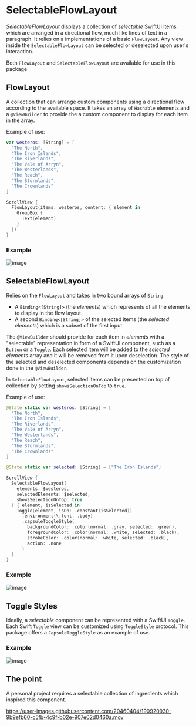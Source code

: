 # SelectableFlowLayout

*SelectableFlowLayout* displays a collection of _selectable_ SwiftUI items which are arranged in a directional flow, much like lines of text in a paragraph. It relies on a implementations of a basic `FlowLayout`. Any view inside the `SelectableFlowLayout` can be selected or deselected upon user's interaction.

 Both `FlowLayout` and `SelectableFlowLayout` are available for use in this package

## FlowLayout
 
A collection that can arrange custom components using a directional flow according to the available space. It takes an array of `Hashable` elements and a `@ViewBuilder` to provide the a custom component to display for each item in the array.

Example of use:

```swift
var westeros: [String] = [
  "The North",
  "The Iron Islands",
  "The Riverlands",
  "The Vale of Arryn",
  "The Westerlands",
  "The Reach",
  "The Stormlands",
  "The Crownlands"
]

ScrollView {
  FlowLayout(items: westeros, content: { element in
    GroupBox {
      Text(element)
    }
  })
}
```

### Example

![image](https://user-images.githubusercontent.com/20460404/187035204-80ff6150-9643-4a79-a11e-e2139589ebfc.png)

## SelectableFlowLayout

Relies on the `FlowLayout` and takes in two bound arrays of `String`:
- A `Binding<[String]>` (the *elements*) which represents of all the elements to display in the flow layout.
- A second `Binding<[String]>` of the selected items (the *selected elements*) which is a subset of the first input.

The `@ViewBuilder` should provide for each item in *elements* with a "selectable" representation in form of a SwiftUI component, such as a `Button` or a `Toggle`. Each selected item will be added to the *selected elements* array and it will be removed from it upon deselection. The style of the selected and deselected components depends on the customization done in the `@ViewBuilder`.

In `SelectableFlowLayout`, selected items can be presented on top of collection by setting `showsSelectionOnTop` to `true`. 

Example of use: 
```swift
@State static var westeros: [String] = [
  "The North",
  "The Iron Islands",
  "The Riverlands",
  "The Vale of Arryn",
  "The Westerlands",
  "The Reach",
  "The Stormlands",
  "The Crownlands"
]

@State static var selected: [String] = ["The Iron Islands"]

ScrollView {
  SelectableFlowLayout(
    elements: $westeros, 
    selectedElements: $selected, 
    showsSelectionOnTop: true
  ) { element, isSelected in
    Toggle(element, isOn: .constant(isSelected))
      .environment(\.font, .body)
      .capsuleToggleStyle(
        backgroundColor: .color(normal: .gray, selected: .green),
        foregroundColor: .color(normal: .white, selected: .black),
        strokeColor: .color(normal: .white, selected: .black),
        action: .none
      )
  }
}
```

### Example

![image](https://user-images.githubusercontent.com/20460404/187035225-87fe68ff-f724-46dd-88fa-c5899d7f43f8.png)

## Toggle Styles

Ideally, a _selectable_ component can be represented with a SwiftUI `Toggle`. Each Swift `Toggle` view can be customized using `ToggleStyle` protocol. This package offers a `CapsuleToggleStyle` as an example of use.

### Example 

![image](https://user-images.githubusercontent.com/20460404/187035265-18cd511b-5f15-4777-abaf-ee230efb799d.png)

## The point

A personal project requires a selectable collection of ingredients which inspired this component.

https://user-images.githubusercontent.com/20460404/190920930-9b9efb60-c5fb-4c9f-b02e-907e02d0460a.mov





